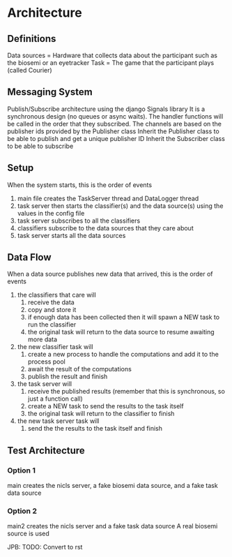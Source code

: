 # Architecture
## Definitions
Data sources = Hardware that collects data about the participant such as the biosemi or an eyetracker
Task = The game that the participant plays (called Courier)

## Messaging System
Publish/Subscribe architecture using the django Signals library
It is a synchronous design (no queues or async waits). 
The handler functions will be called in the order that they subscribed.
The channels are based on the publisher ids provided by the Publisher class
Inherit the Publisher class to be able to publish and get a unique publisher ID
Inherit the Subscriber class to be able to subscribe

## Setup
When the system starts, this is the order of events
1. main file creates the TaskServer thread and DataLogger thread
1. task server then starts the classifier(s) and the data source(s) using the values in the config file
1. task server subscribes to all the classifiers
1. classifiers subscribe to the data sources that they care about
1. task server starts all the data sources

## Data Flow
When a data source publishes new data that arrived, this is the order of events
1. the classifiers that care will 
	1. receive the data
	1. copy and store it
	1. if enough data has been collected then it will spawn a NEW task to run the classifier
	1. the original task will return to the data source to resume awaiting more data
1. the new classifier task will
	1. create a new process to handle the computations and add it to the process pool
	1. await the result of the computations
	1. publish the result and finish
1. the task server will 
	1. receive the published results (remember that this is synchronous, so just a function call)
	1. create a NEW task to send the results to the task itself
	1. the original task will return to the classifier to finish
1. the new task server task will
	1. send the the results to the task itself and finish

## Test Architecture
### Option 1
main creates the nicls server, a fake biosemi data source, and a fake task data source
### Option 2
main2 creates the nicls server and a fake task data source
A real biosemi source is used

JPB: TODO: Convert to rst

